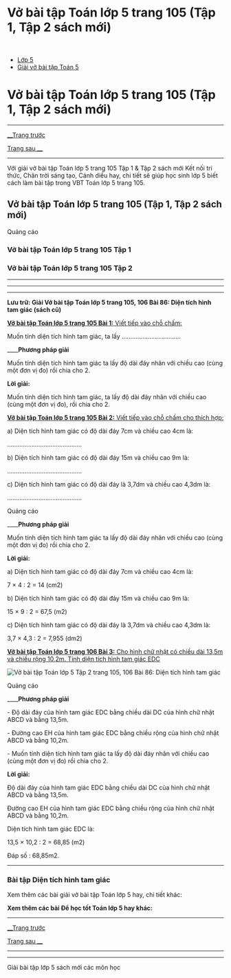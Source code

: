 # Vở bài tập Toán lớp 5 trang 105 (Tập 1, Tập 2 sách mới)

﻿

  * [Lớp 5](https://vietjack.com/series/lop-5.jsp)
  * [Giải vở bài tập Toán 5](https://vietjack.com/giai-vo-bai-tap-toan-5/index.jsp)



# Vở bài tập Toán lớp 5 trang 105 (Tập 1, Tập 2 sách mới)

* * *

[__Trang trước](https://vietjack.com/giai-vo-bai-tap-toan-5/bai-85-hinh-tam-giac.jsp)

[Trang sau __](https://vietjack.com/giai-vo-bai-tap-toan-5/bai-87-luyen-tap.jsp)

* * *

Với giải vở bài tập Toán lớp 5 trang 105 Tập 1 & Tập 2 sách mới Kết nối tri thức, Chân trời sáng tạo, Cánh diều hay, chi tiết sẽ giúp học sinh lớp 5 biết cách làm bài tập trong VBT Toán lớp 5 trang 105.

## Vở bài tập Toán lớp 5 trang 105 (Tập 1, Tập 2 sách mới)

Quảng cáo

### Vở bài tập Toán lớp 5 trang 105 Tập 1

### Vở bài tập Toán lớp 5 trang 105 Tập 2

* * *

* * *

* * *

**Lưu trữ: Giải Vở bài tập Toán lớp 5 trang 105, 106 Bài 86: Diện tích hình tam giác (sách cũ)**

[**Vở bài tập Toán lớp 5 trang 105 Bài 1:** Viết tiếp vào chỗ chấm: ](https://vietjack.com/giai-vo-bai-tap-toan-5/bai-1-trang-105-vbt-toan-5-tap-1.jsp)

Muốn tính diện tích hình tam giác, ta lấy …………………………….

____**Phương pháp giải**

Muốn tính diện tích hình tam giác ta lấy độ dài đáy nhân với chiều cao (cùng một đơn vị đo) rồi chia cho 2. 

**Lời giải:**

Muốn tính diện tích hình tam giác, ta lấy độ dài đáy nhân với chiều cao (cùng một đơn vị đo), rồi chia cho 2.

[**Vở bài tập Toán lớp 5 trang 105 Bài 2:** Viết tiếp vào chỗ chấm cho thích hợp: ](https://vietjack.com/giai-vo-bai-tap-toan-5/bai-2-trang-105-vbt-toan-5-tap-1.jsp)

a) Diện tích hình tam giác có độ dài đáy 7cm và chiều cao 4cm là:

…………………………………….

b) Diện tích hình tam giác có độ dài đáy 15m và chiều cao 9m là:

…………………………………….

c) Diện tích hình tam giác có độ dài đáy là 3,7dm và chiều cao 4,3dm là:

…………………………………….

Quảng cáo

____**Phương pháp giải**

Muốn tính diện tích hình tam giác ta lấy độ dài đáy nhân với chiều cao (cùng một đơn vị đo) rồi chia cho 2. 

**Lời giải:**

a) Diện tích hình tam giác có độ dài đáy 7cm và chiều cao 4cm là:

7 × 4 : 2 = 14 (cm2)

b) Diện tích hình tam giác có độ dài đáy 15m và chiều cao 9m là:

15 × 9 : 2 = 67,5 (m2)

c) Diện tích hình tam giác có độ dài đáy là 3,7dm và chiều cao 4,3dm là:

3,7 × 4,3 : 2 = 7,955 (dm2)

[**Vở bài tập Toán lớp 5 trang 106 Bài 3:** Cho hình chữ nhật có chiều dài 13,5m và chiều rộng 10,2m. Tính diện tích hình tam giác EDC](https://vietjack.com/giai-vo-bai-tap-toan-5/bai-3-trang-106-vbt-toan-5-tap-1.jsp)

![Vở bài tập Toán lớp 5 Tập 2 trang 105, 106 Bài 86: Diện tích hình tam giác](https://vietjack.com/giai-vo-bai-tap-toan-5/images/bai-3-trang-106-vbt-toan-5-tap-1-a.PNG)

Quảng cáo

____**Phương pháp giải**

\- Độ dài đáy của hình tam giác EDC bằng chiều dài DC của hình chữ nhật ABCD và bằng 13,5m.

\- Đường cao EH của hình tam giác EDC bằng chiều rộng của hình chữ nhật ABCD và bằng 10,2m.

\- Muốn tính diện tích hình tam giác ta lấy độ dài đáy nhân với chiều cao (cùng một đơn vị đo) rồi chia cho 2. 

**Lời giải:**

Độ dài đáy của hình tam giác EDC bằng chiều dài DC của hình chữ nhật ABCD và bằng 13,5m.

Đường cao EH của hình tam giác EDC bằng chiều rộng của hình chữ nhật ABCD và bằng 10,2m. 

Diện tích hình tam giác EDC là:

13,5 × 10,2 : 2 = 68,85 (m2)

Đáp số : 68,85m2.

* * *

### **Bài tập Diện tích hình tam giác**

Xem thêm các bài giải vở bài tập Toán lớp 5 hay, chi tiết khác:

**Xem thêm các bài Để học tốt Toán lớp 5 hay khác:**

* * *

[__Trang trước](https://vietjack.com/giai-vo-bai-tap-toan-5/bai-85-hinh-tam-giac.jsp)

[Trang sau __](https://vietjack.com/giai-vo-bai-tap-toan-5/bai-87-luyen-tap.jsp)

* * *

* * *

Giải bài tập lớp 5 sách mới các môn học
